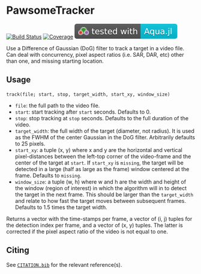 # PawsomeTracker

[![Build Status](https://github.com/yakir12/PawsomeTracker.jl/actions/workflows/CI.yml/badge.svg?branch=main)](https://github.com/yakir12/PawsomeTracker.jl/actions/workflows/CI.yml?query=branch%3Amain)
[![Coverage](https://codecov.io/gh/yakir12/PawsomeTracker.jl/branch/main/graph/badge.svg)](https://codecov.io/gh/yakir12/PawsomeTracker.jl)
[![Aqua](https://raw.githubusercontent.com/JuliaTesting/Aqua.jl/master/badge.svg)](https://github.com/JuliaTesting/Aqua.jl)

Use a Difference of Gaussian (DoG) filter to track a target in a video file. Can deal with concurrency, pixel aspect ratios (i.e. SAR, DAR, etc) other than one, and missing starting location.

## Usage

    track(file; start, stop, target_width, start_xy, window_size)

- `file`: the full path to the video file.
- `start`: start tracking after `start` seconds. Defaults to 0.
- `stop`: stop tracking at `stop` seconds.  Defaults to the full duration of the video.
- `target_width`: the full width of the target (diameter, not radius). It is used as the FWHM of the center Gaussian in the DoG filter. Arbitrarily defaults to 25 pixels.
- `start_xy`: a tuple (x, y) where x and y are the horizontal and vertical pixel-distances between the left-top corner of the video-frame and the center of the target at `start`. If `start_xy` is `missing`, the target will be detected in a large (half as large as the frame) window centered at the frame. Defaults to `missing`.
- `window_size`: a tuple (w, h) where w and h are the width and height of the window (region of interest) in which the algorithm will in to detect the target in the next frame. This should be larger than the `target_width` and relate to how fast the target moves between subsequent frames. Defaults to 1.5 times the target width.

Returns a vector with the time-stamps per frame, a vector of (i, j) tuples for the detection index per frame, and a vector of (x, y) tuples. The latter is corrected if the pixel aspect ratio of the video is not equal to one.

## Citing

See [`CITATION.bib`](CITATION.bib) for the relevant reference(s).
